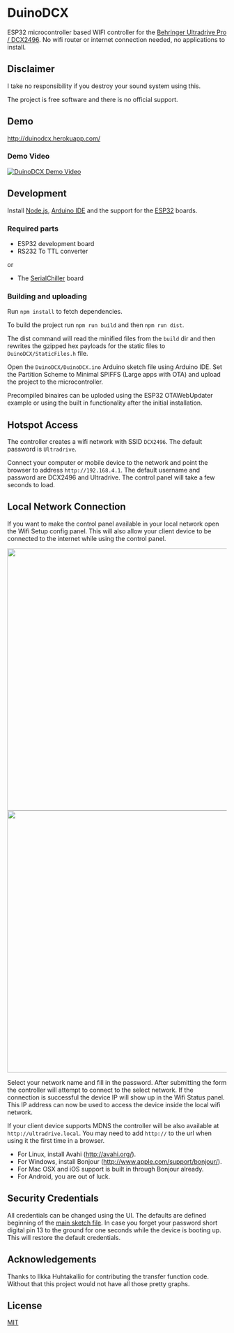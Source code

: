 
DuinoDCX
========
ESP32 microcontroller based WIFI controller for the [Behringer Ultradrive Pro / DCX2496](http://www.musictri.be/p/P0B6H). No wifi router or internet connection needed, no applications to install.

## Disclaimer
I take no responsibility if you destroy your sound system using this.

The project is free software and there is no official support. 

## Demo
http://duinodcx.herokuapp.com/

### Demo Video
[![DuinoDCX Demo Video](https://img.youtube.com/vi/Z5CDjev1ydA/0.jpg)](https://www.youtube.com/watch?v=Z5CDjev1ydA)
  
## Development
Install [Node.js](https://nodejs.org), [Arduino IDE](https://www.arduino.cc/en/Main/Software) and the support for the [ESP32](https://github.com/espressif/arduino-esp32#installation-instructions) boards.

### Required parts

* ESP32 development board
* RS232 To TTL converter

or

* The [SerialChiller](https://github.com/lasselukkari/SerialChiller) board

### Building and uploading
Run `npm install` to fetch dependencies.

To build the project run `npm run build` and then `npm run dist`.

The dist command will read the minified files from the `build` dir and then rewrites the gzipped hex payloads for the static files to `DuinoDCX/StaticFiles.h` file.

Open the `DuinoDCX/DuinoDCX.ino` Arduino sketch file using Arduino IDE. Set the Partition Scheme to Minimal SPIFFS (Large apps with OTA) and upload the project to the microcontroller.

Precompiled binaires can be uploded using the ESP32 OTAWebUpdater example or using the built in functionality after the initial installation.

## Hotspot Access
The controller creates a wifi network with SSID `DCX2496`. The default password is `Ultradrive`.

Connect your computer or mobile device to the network and point the browser to address `http://192.168.4.1`. The default username and password are DCX2496 and Ultradrive. The control panel will take a few seconds to load.

## Local Network Connection
If you want to make the control panel available in your local network open the Wifi Setup config panel. This will also allow your client device to be connected to the internet while using the control panel.

<img src="https://i.imgur.com/SmuW0e4.png" width="600">
<img src="https://i.imgur.com/CgHdpt6.png" width="600">

Select your network name and fill in the password. After submitting the form the controller will attempt to connect to the select network. If the connection is successful the device IP will show up in the Wifi Status panel. This IP address can now be used to access the device inside the local wifi network.

If your client device supports MDNS the controller will be also available at `http://ultradrive.local`. You may need to add `http://` to the url when using it the first time in a browser.
  - For Linux, install Avahi (http://avahi.org/).
  - For Windows, install Bonjour (http://www.apple.com/support/bonjour/).
  - For Mac OSX and iOS support is built in through Bonjour already.
  - For Android, you are out of luck.

## Security Credentials
All credentials can be changed using the UI. The defaults are defined beginning of the [main sketch file](https://github.com/lasselukkari/DuinoDCX/blob/master/DuinoDCX/DuinoDCX.ino). In case you forget your password short digital pin 13 to the ground for one seconds while the device is booting up. This will restore the default credentials.

## Acknowledgements
Thanks to Ilkka Huhtakallio for contributing the transfer function code. Without that this project would not have all those pretty graphs.

## License
[MIT](LICENSE)

